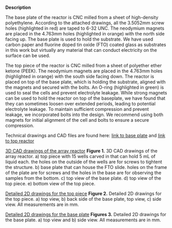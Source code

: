 **Description**

The base plate of the reactor is CNC milled from a sheet of high-density polyethylene. According to the attached drawings, all the 3.5052mm screw holes (highlighted in red) are taped to 6-32 UNC. The neodymium magnets are placed in the 4.763mm holes (highlighted in orange) with the north side facing up. The base plate is used to hold the substrate. We have used carbon paper and fluorine doped tin oxide (FTO) coated glass as substrates in this work but virtually any material that can conduct electricity on the surface can be used.

The top piece of the reactor is CNC milled from a sheet of polyether ether ketone (PEEK). The neodymium magnets are placed in the 4.763mm holes (highlighted in orange) with the south side facing down. The reactor is placed on top of the base plate, which is holding the substrate, aligned with the magnets and secured with the bolts. An O-ring (highlighted in green) is used to seal the cells and prevent electrolyte leakage. While strong magnets can be used to hold the reactor on top of the baseplate, we have found that they can sometimes loosen over extended periods, leading to potential electrolyte leakage. To maintain sufficient compression and prevent leakage, we incorporated bolts into the design. We recommend using both magnets for initial alignment of the cell and bolts to ensure a secure compression.

Technical drawings and CAD files are found here: [link to base plate](/Reactor_design/v1/basePlate/) and [link to top reactor](/Reactor_design/v1/reactor/)


[3D CAD drawings of the array reactor](Fig1.svg)
**Figure 1.** 3D CAD drawings of the array reactor. a) top piece with 15 wells carved in that can hold 5 mL of liquid each. the holes on the outside of the wells are for screws to tightent the structure. b) base plate that can house the FTO slide. holes on the frame of the plate are for screws and the holes in the base are for observing the samples from the bottom. c) top view of the base plate. d) top view of the top piece. e) bottom view of the top piece.

[Detailed 2D drawings for the top piece](Fig2.svg)
**Figure 2.** Detailed 2D drawings for the top piece. a) top view, b) back side of the base plate, top view, c) side view. All measurements are in mm.

[Detailed 2D drawings for the base plate](Fig3.svg)
**Figures 3.** Detailed 2D drawings for the base plate. a) top view and b) side view. All measurements are in mm.